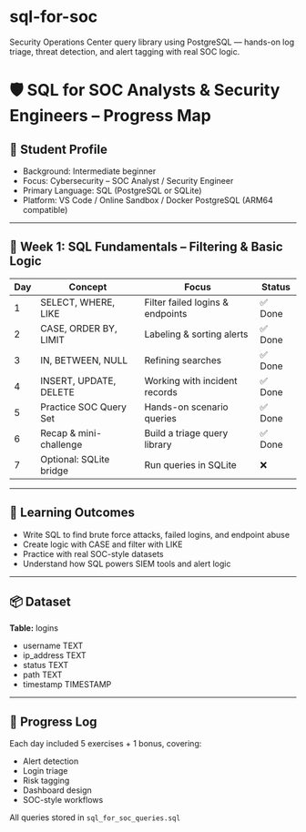 # sql-for-soc
Security Operations Center query library using PostgreSQL — hands-on log triage, threat detection, and alert tagging with real SOC logic.

# 🛡️ SQL for SOC Analysts & Security Engineers – Progress Map

## 👤 Student Profile

- Background: Intermediate beginner
- Focus: Cybersecurity – SOC Analyst / Security Engineer
- Primary Language: SQL (PostgreSQL or SQLite)
- Platform: VS Code / Online Sandbox / Docker PostgreSQL (ARM64 compatible)

---

## 📅 Week 1: SQL Fundamentals – Filtering & Basic Logic

| Day | Concept                 | Focus                            | Status     |
| --- | ----------------------- | -------------------------------- | ---------- |
| 1   | SELECT, WHERE, LIKE     | Filter failed logins & endpoints | ✅ Done   |
| 2   | CASE, ORDER BY, LIMIT   | Labeling & sorting alerts        | ✅ Done   |
| 3   | IN, BETWEEN, NULL       | Refining searches                | ✅ Done   |
| 4   | INSERT, UPDATE, DELETE  | Working with incident records    | ✅ Done   |
| 5   | Practice SOC Query Set  | Hands-on scenario queries        | ✅ Done   |
| 6   | Recap & mini-challenge  | Build a triage query library     | ✅ Done   |
| 7   | Optional: SQLite bridge | Run queries in SQLite            | ❌        |

---

## 🧠 Learning Outcomes

- Write SQL to find brute force attacks, failed logins, and endpoint abuse
- Create logic with CASE and filter with LIKE
- Practice with real SOC-style datasets
- Understand how SQL powers SIEM tools and alert logic

---

## 📦 Dataset

**Table:** logins

- username TEXT
- ip_address TEXT
- status TEXT
- path TEXT
- timestamp TIMESTAMP

---

## 📌 Progress Log

Each day included 5 exercises + 1 bonus, covering:
- Alert detection
- Login triage
- Risk tagging
- Dashboard design
- SOC-style workflows

All queries stored in `sql_for_soc_queries.sql`
